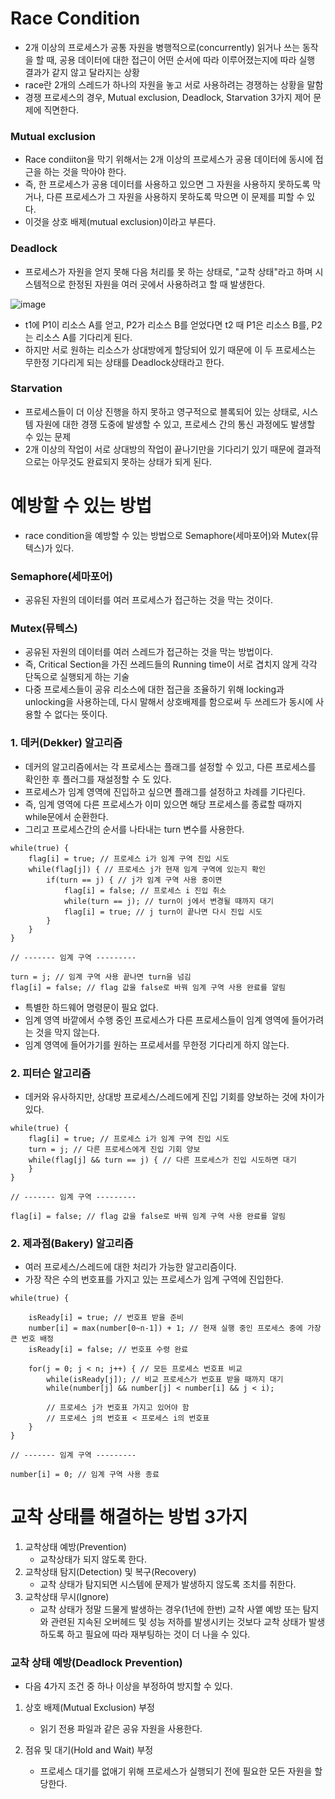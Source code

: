 <h1> Race Condition </h1>

- 2개 이상의 프로세스가 공통 자원을 병행적으로(concurrently) 읽거나 쓰는 동작을 할 때, 공용 데이터에 대한 접근이 어떤 순서에 따라 이루어졌는지에 따라 실행 결과가 같지 않고 달라지는 상황
-  race란 2개의 스레드가 하나의 자원을 놓고 서로 사용하려는 경쟁하는 상황을 말함
-  경쟁 프로세스의 경우, Mutual exclusion, Deadlock, Starvation 3가지 제어 문제에 직면한다.

<h3> Mutual exclusion </h3>

- Race condiiton을 막기 위해서는 2개 이상의 프로세스가 공용 데이터에 동시에 접근을 하는 것을 막아야 한다.
- 즉, 한 프로세스가 공용 데이터를 사용하고 있으면 그 자원을 사용하지 못하도록 막거나, 다른 프로세스가 그 자원을 사용하지 못하도록 막으면 이 문제를 피할 수 있다.
- 이것을 상호 배제(mutual exclusion)이라고 부른다.

<h3> Deadlock </h3>

- 프로세스가 자원을 얻지 못해 다음 처리를 못 하는 상태로, "교착 상태"라고 하며 시스템적으로 한정된 자원을 여러 곳에서 사용하려고 할 때 발생한다.

![image](https://github.com/youbeen2798/CS-study_for_interview/assets/62228401/0758a0fd-8f86-48c5-8d30-ca67d7c62a51)
- t1에 P1이 리소스 A를 얻고, P2가 리소스 B를 얻었다면 t2 때 P1은 리소스 B를, P2는 리소스 A를 기다리게 된다.
- 하지만 서로 원하는 리소스가 상대방에게 할당되어 있기 때문에 이 두 프로세스는 무한정 기다리게 되는 상태를 Deadlock상태라고 한다.

<h3> Starvation </h3>

- 프로세스들이 더 이상 진행을 하지 못하고 영구적으로 블록되어 있는 상태로, 시스템 자원에 대한 경쟁 도중에 발생할 수 있고, 프로세스 간의 통신 과정에도 발생할 수 있는 문제
- 2개 이상의 작업이 서로 상대방의 작업이 끝나기만을 기다리기 있기 때문에 결과적으로는 아무것도 완료되지 못하는 상태가 되게 된다.

<h1> 예방할 수 있는 방법 </h1>

- race condition을 예방할 수 있는 방법으로 Semaphore(세마포어)와 Mutex(뮤텍스)가 있다.

<h3> Semaphore(세마포어) </h3>

- 공유된 자원의 데이터를 여러 프로세스가 접근하는 것을 막는 것이다.

<h3> Mutex(뮤텍스) </h3>

- 공유된 자원의 데이터를 여러 스레드가 접근하는 것을 막는 방법이다.
- 즉, Critical Section을 가진 쓰레드들의 Running time이 서로 겹치지 않게 각각 단독으로 실행되게 하는 기술
- 다중 프로세스들이 공유 리소스에 대한 접근을 조율하기 위해 locking과 unlocking을 사용하는데, 다시 말해서 상호배제를 함으로써 두 쓰레드가 동시에 사용할 수 없다는 뜻이다.

<h3> 1. 데커(Dekker) 알고리즘 </h3>

- 데커의 알고리즘에서는 각 프로세스는 플래그를 설정할 수 있고, 다른 프로세스를 확인한 후 플러그를 재설정할 수 도 있다. 
- 프로세스가 임계 영역에 진입하고 싶으면 플래그를 설정하고 차례를 기다린다.
- 즉, 임계 영역에 다른 프로세스가 이미 있으면 해당 프로세스를 종료할 때까지 while문에서 순환한다.
- 그리고 프로세스간의 순서를 나타내는 turn 변수를 사용한다.

```
while(true) {
    flag[i] = true; // 프로세스 i가 임계 구역 진입 시도
    while(flag[j]) { // 프로세스 j가 현재 임계 구역에 있는지 확인
        if(turn == j) { // j가 임계 구역 사용 중이면
            flag[i] = false; // 프로세스 i 진입 취소
            while(turn == j); // turn이 j에서 변경될 때까지 대기
            flag[i] = true; // j turn이 끝나면 다시 진입 시도
        }
    }
}

// ------- 임계 구역 ---------

turn = j; // 임계 구역 사용 끝나면 turn을 넘김
flag[i] = false; // flag 값을 false로 바꿔 임계 구역 사용 완료를 알림
```
- 특별한 하드웨어 명령문이 필요 없다.
- 임계 영역 바깥에서 수행 중인 프로세스가 다른 프로세스들이 임계 영역에 들어가려는 것을 막지 않는다.
- 임계 영역에 들어가기를 원하는 프로세서를 무한정 기다리게 하지 않는다.

<h3> 2. 피터슨 알고리즘 </h3>

- 데커와 유사하지만, 상대방 프로세스/스레드에게 진입 기회를 양보하는 것에 차이가 있다.
```
while(true) {
    flag[i] = true; // 프로세스 i가 임계 구역 진입 시도
    turn = j; // 다른 프로세스에게 진입 기회 양보
    while(flag[j] && turn == j) { // 다른 프로세스가 진입 시도하면 대기
    }
}

// ------- 임계 구역 ---------

flag[i] = false; // flag 값을 false로 바꿔 임계 구역 사용 완료를 알림
```
<h3> 2. 제과점(Bakery) 알고리즘 </h3>

- 여러 프로세스/스레드에 대한 처리가 가능한 알고리즘이다.
- 가장 작은 수의 번호표를 가지고 있는 프로세스가 임계 구역에 진입한다. 

```
while(true) {
    
    isReady[i] = true; // 번호표 받을 준비
    number[i] = max(number[0~n-1]) + 1; // 현재 실행 중인 프로세스 중에 가장 큰 번호 배정 
    isReady[i] = false; // 번호표 수령 완료
    
    for(j = 0; j < n; j++) { // 모든 프로세스 번호표 비교
        while(isReady[j]); // 비교 프로세스가 번호표 받을 때까지 대기
        while(number[j] && number[j] < number[i] && j < i);
        
        // 프로세스 j가 번호표 가지고 있어야 함
        // 프로세스 j의 번호표 < 프로세스 i의 번호표
    }
}

// ------- 임계 구역 ---------

number[i] = 0; // 임계 구역 사용 종료
```

<h1> 교착 상태를 해결하는 방법 3가지 </h1>

1. 교착상태 예방(Prevention)
    - 교착상태가 되지 않도록 한다.
3. 교착상태 탐지(Detection) 및 복구(Recovery)
    - 교착 상태가 탐지되면 시스템에 문제가 발생하지 않도록 조치를 취한다.
5. 교착상태 무시(Ignore)
    - 교착 상태가 정말 드물게 발생하는 경우(1년에 한번) 교착 사앹 예방 또는 탐지와 관련된 지속된 오버헤드 및 성능 저하를 발생시키는 것보다 교착 상태가 발생하도록 하고 필요에 따라 재부팅하는 것이 더 나을 수 있다.

<h3> 교착 상태 예방(Deadlock Prevention) </h3>

- 다음 4가지 조건 중 하나 이상을 부정하여 방지할 수 있다.

1. 상호 배제(Mutual Exclusion) 부정
    - 읽기 전용 파일과 같은 공유 자원을 사용한다.

2. 점유 및 대기(Hold and Wait) 부정
    - 프로세스 대기를 없애기 위해 프로세스가 실행되기 전에 필요한 모든 자원을 할당한다.





